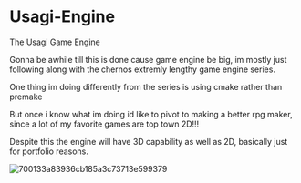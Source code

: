 # Usagi-Engine
The Usagi Game Engine

Gonna be awhile till this is done cause game engine be big, im mostly just following along with the chernos extremly lengthy game engine series.

One thing im doing differently from the series is using cmake rather than premake 

But once i know what im doing id like to pivot to making a better rpg maker, since a lot of my favorite games are top town 2D!!!

Despite this the engine will have 3D capability as well as 2D, basically just for portfolio reasons. 

![700133a83936cb185a3c73713e599379](https://github.com/user-attachments/assets/ac12483e-862c-40ec-8602-813bfa722868)
